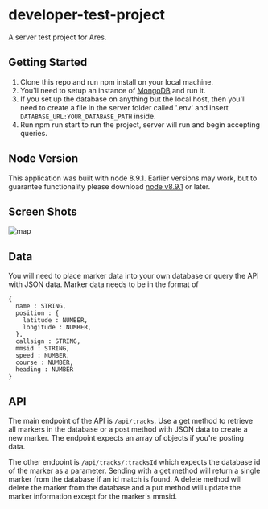 # developer-test-project
A server test project for Ares.

## Getting Started
1. Clone this repo and run npm install on your local machine.
2. You'll need to setup an instance of [MongoDB](https://www.mongodb.com/) and run it.
3. If you set up the database on anything but the local host, then you'll need to create a file in the server folder called '.env' and insert `DATABASE_URL:YOUR_DATABASE_PATH` inside.
5. Run npm run start to run the project, server will run and begin accepting queries.

## Node Version
This application was built with node 8.9.1. Earlier versions may work, but to guarantee functionality please download [node v8.9.1](https://nodejs.org/en/) or later.

## Screen Shots
![map](./screenshots/map.png)

## Data
You will need to place marker data into your own database or query the API with JSON data. Marker data needs to be in the format of
```
{
  name : STRING,
  position : {
    latitude : NUMBER,
    longitude : NUMBER,
  },
  callsign : STRING,
  mmsid : STRING,
  speed : NUMBER,
  course : NUMBER,
  heading : NUMBER
}
```

## API
The main endpoint of the API is `/api/tracks`. Use a get method to retrieve all markers in the database or a post method with JSON data to create a new marker. The endpoint expects an array of objects if you're posting data.

The other endpoint is `/api/tracks/:tracksId` which expects the database id of the marker as a parameter. Sending with a get method will return a single marker from the database if an id match is found. A delete method will delete the marker from the database and a put method will update the marker information except for the marker's mmsid.
